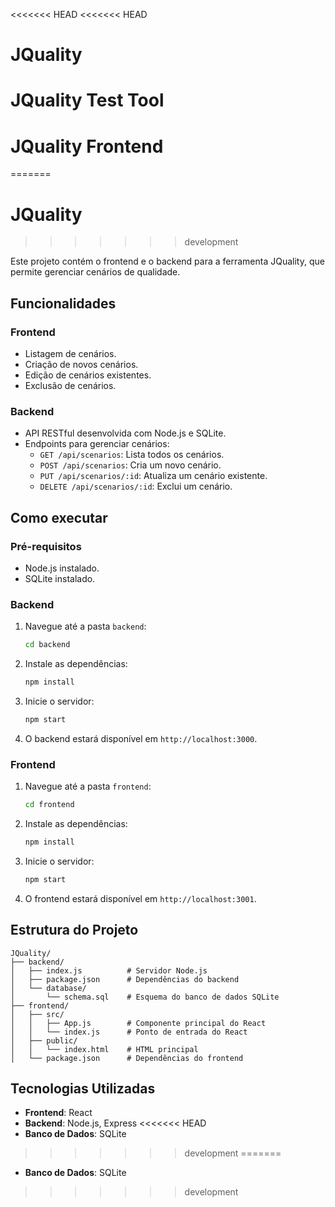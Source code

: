 <<<<<<< HEAD
<<<<<<< HEAD
# JQuality
JQuality Test Tool
=======
# JQuality Frontend
=======
# JQuality
>>>>>>> development

Este projeto contém o frontend e o backend para a ferramenta JQuality, que permite gerenciar cenários de qualidade.

## Funcionalidades

### Frontend
- Listagem de cenários.
- Criação de novos cenários.
- Edição de cenários existentes.
- Exclusão de cenários.

### Backend
- API RESTful desenvolvida com Node.js e SQLite.
- Endpoints para gerenciar cenários:
  - `GET /api/scenarios`: Lista todos os cenários.
  - `POST /api/scenarios`: Cria um novo cenário.
  - `PUT /api/scenarios/:id`: Atualiza um cenário existente.
  - `DELETE /api/scenarios/:id`: Exclui um cenário.

## Como executar

### Pré-requisitos
- Node.js instalado.
- SQLite instalado.

### Backend
1. Navegue até a pasta `backend`:
   ```bash
   cd backend
   ```
2. Instale as dependências:
   ```bash
   npm install
   ```
3. Inicie o servidor:
   ```bash
   npm start
   ```
4. O backend estará disponível em `http://localhost:3000`.

### Frontend
1. Navegue até a pasta `frontend`:
   ```bash
   cd frontend
   ```
2. Instale as dependências:
   ```bash
   npm install
   ```
3. Inicie o servidor:
   ```bash
   npm start
   ```
4. O frontend estará disponível em `http://localhost:3001`.

## Estrutura do Projeto

```
JQuality/
├── backend/
│   ├── index.js          # Servidor Node.js
│   ├── package.json      # Dependências do backend
│   └── database/
│       └── schema.sql    # Esquema do banco de dados SQLite
├── frontend/
│   ├── src/
│   │   ├── App.js        # Componente principal do React
│   │   └── index.js      # Ponto de entrada do React
│   ├── public/
│   │   └── index.html    # HTML principal
│   └── package.json      # Dependências do frontend
```

## Tecnologias Utilizadas
- **Frontend**: React
- **Backend**: Node.js, Express
<<<<<<< HEAD
- **Banco de Dados**: SQLite
>>>>>>> development
=======
- **Banco de Dados**: SQLite
>>>>>>> development
